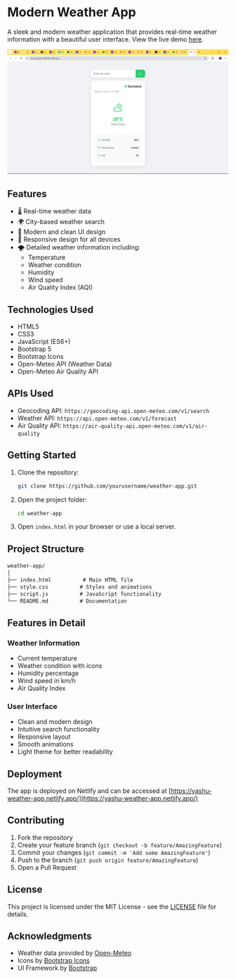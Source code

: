 # Modern Weather App

A sleek and modern weather application that provides real-time weather information with a beautiful user interface. View the live demo [here](https://yashu-weather-app.netlify.app/).

![Weather App Screenshot](./Screenshot%20(2).png)

## Features

- 🌡️ Real-time weather data
- 🌍 City-based weather search
- 🎨 Modern and clean UI design
- 📱 Responsive design for all devices
- 🌪️ Detailed weather information including:
  - Temperature
  - Weather condition
  - Humidity
  - Wind speed
  - Air Quality Index (AQI)

## Technologies Used

- HTML5
- CSS3
- JavaScript (ES6+)
- Bootstrap 5
- Bootstrap Icons
- Open-Meteo API (Weather Data)
- Open-Meteo Air Quality API

## APIs Used

- Geocoding API: `https://geocoding-api.open-meteo.com/v1/search`
- Weather API: `https://api.open-meteo.com/v1/forecast`
- Air Quality API: `https://air-quality-api.open-meteo.com/v1/air-quality`

## Getting Started

1. Clone the repository:
   ```bash
   git clone https://github.com/yourusername/weather-app.git
   ```

2. Open the project folder:
   ```bash
   cd weather-app
   ```

3. Open `index.html` in your browser or use a local server.

## Project Structure

```
weather-app/
│
├── index.html          # Main HTML file
├── style.css          # Styles and animations
├── script.js          # JavaScript functionality
└── README.md          # Documentation
```

## Features in Detail

### Weather Information
- Current temperature
- Weather condition with icons
- Humidity percentage
- Wind speed in km/h
- Air Quality Index

### User Interface
- Clean and modern design
- Intuitive search functionality
- Responsive layout
- Smooth animations
- Light theme for better readability

## Deployment

The app is deployed on Netlify and can be accessed at [https://yashu-weather-app.netlify.app/](https://yashu-weather-app.netlify.app/)

## Contributing

1. Fork the repository
2. Create your feature branch (`git checkout -b feature/AmazingFeature`)
3. Commit your changes (`git commit -m 'Add some AmazingFeature'`)
4. Push to the branch (`git push origin feature/AmazingFeature`)
5. Open a Pull Request

## License

This project is licensed under the MIT License - see the [LICENSE](LICENSE) file for details.

## Acknowledgments

- Weather data provided by [Open-Meteo](https://open-meteo.com/)
- Icons by [Bootstrap Icons](https://icons.getbootstrap.com/)
- UI Framework by [Bootstrap](https://getbootstrap.com/)

